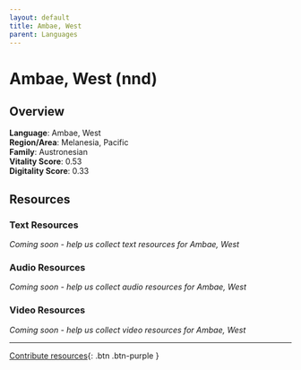 ```yaml
---
layout: default
title: Ambae, West
parent: Languages
---
```


# Ambae, West (nnd)

## Overview

**Language**: Ambae, West  
**Region/Area**: Melanesia, Pacific  
**Family**: Austronesian  
**Vitality Score**: 0.53  
**Digitality Score**: 0.33  

## Resources

### Text Resources
*Coming soon - help us collect text resources for Ambae, West*

### Audio Resources
*Coming soon - help us collect audio resources for Ambae, West*

### Video Resources
*Coming soon - help us collect video resources for Ambae, West*

---

[Contribute resources](https://fairtrain.github.io/){: .btn .btn-purple }
